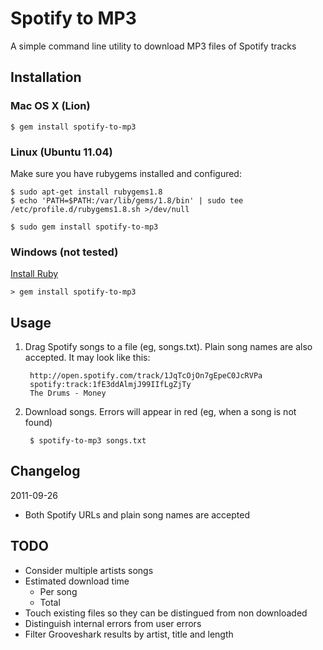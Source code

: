 # Spotify to MP3

A simple command line utility to download MP3 files of Spotify tracks

## Installation

### Mac OS X (Lion)

    $ gem install spotify-to-mp3

### Linux (Ubuntu 11.04)

Make sure you have rubygems installed and configured:

    $ sudo apt-get install rubygems1.8
    $ echo 'PATH=$PATH:/var/lib/gems/1.8/bin' | sudo tee /etc/profile.d/rubygems1.8.sh >/dev/null

<span></span>

    $ sudo gem install spotify-to-mp3

### Windows (not tested)

[Install Ruby](http://rubyinstaller.org/)

    > gem install spotify-to-mp3

## Usage

1. Drag Spotify songs to a file (eg, songs.txt). Plain song names are also 
   accepted. It may look like this:

        http://open.spotify.com/track/1JqTcOjOn7gEpeC0JcRVPa
        spotify:track:1fE3ddAlmjJ99IIfLgZjTy
        The Drums - Money

2. Download songs. Errors will appear in red (eg, when a song is not found)

        $ spotify-to-mp3 songs.txt

## Changelog

2011-09-26

- Both Spotify URLs and plain song names are accepted

## TODO

- Consider multiple artists songs
- Estimated download time
  - Per song
  - Total
- Touch existing files so they can be distingued from non downloaded
- Distinguish internal errors from user errors
- Filter Grooveshark results by artist, title and length
